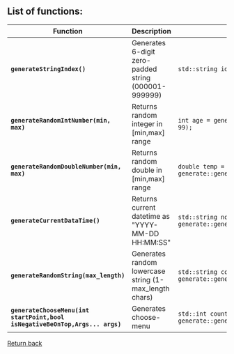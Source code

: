 ## List of functions:
| Function | Description | Example |
|----------|-------------|---------|
| **`generateStringIndex()`** | Generates 6-digit zero-padded string (000001-999999) | `std::string id = generate::generateStringIndex();` |
| **`generateRandomIntNumber(min, max)`** | Returns random integer in [min,max] range | `int age = generate::generateRandomIntNumber(18, 99);` |
| **`generateRandomDoubleNumber(min, max)`** | Returns random double in [min,max] range | `double temp = generate::generateRandomDoubleNumber(-10.5, 42.0);` |
| **`generateCurrentDataTime()`** | Returns current datetime as "YYYY-MM-DD HH:MM:SS" | `std::string now = generate::generateCurrentDataTime();` |
| **`generateRandomString(max_length)`** | Generates random lowercase string (1-max_length chars) | `std::string code = generate::generateRandomString(12);` |
| **`generateChooseMenu(int startPoint,bool isNegativeBeOnTop,Args... args)`** | Generates choose-menu | `std::int countOfRows = generate::generateChooseMenu(-2,true,"pi","zuza");` |
[Return back](./README.md)
